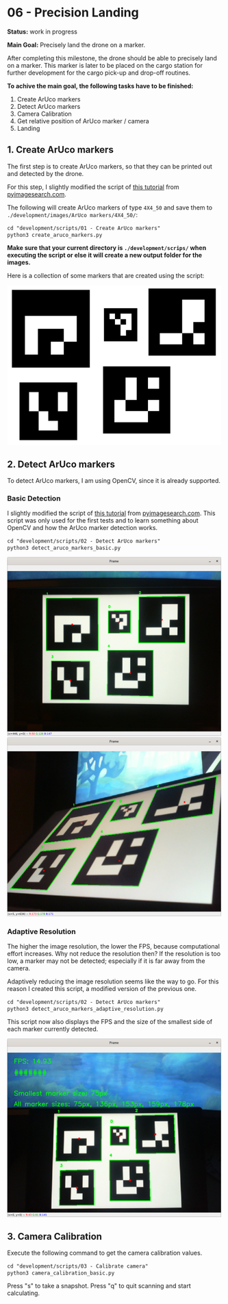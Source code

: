 # 06 - Precision Landing

**Status:** work in progress

**Main Goal:** Precisely land the drone on a marker.

After completing this milestone, the drone should be able to precisely land on
a marker. This marker is later to be placed on the cargo station for further
development for the cargo pick-up and drop-off routines.

**To achive the main goal, the following tasks have to be finished:**

1. Create ArUco markers
2. Detect ArUco markers
3. Camera Calibration
4. Get relative position of ArUco marker / camera
5. Landing

## 1. Create ArUco markers

The first step is to create ArUco markers, so that they can be printed out and
detected by the drone.

For this step, I slightly modified the script of
[this tutorial](https://pyimagesearch.com/2020/12/14/generating-aruco-markers-with-opencv-and-python/)
from [pyimagesearch.com](https://pyimagesearch.com).

The following will create ArUco markers of type `4X4_50` and save them to
`./development/images/ArUco markers/4X4_50/`:

```
cd "development/scripts/01 - Create ArUco markers"
python3 create_aruco_markers.py
```

**Make sure that your current directory is `./development/scrips/` when**
**executing the script or else it will create a new output folder for the**
**images.**

Here is a collection of some markers that are created using the script:

<img src="development/images/ArUco%20markers/4X4_50/some_ArUco_4X4_50_markers.png" alt="Some ArUco markers" style="max-width:500px;"/>

## 2. Detect ArUco markers

To detect ArUco markers, I am using OpenCV, since it is already supported.

### Basic Detection

I slightly modified the script of
[this tutorial](https://pyimagesearch.com/2020/12/21/detecting-aruco-markers-with-opencv-and-python/)
from [pyimagesearch.com](https://pyimagesearch.com). This script was only used
for the first tests and to learn something about OpenCV and how the ArUco marker
detection works.

```
cd "development/scripts/02 - Detect ArUco markers"
python3 detect_aruco_markers_basic.py
```

<img src="development/images/Demos/detect_aruco_markers_basic - 01.png" alt="Demo of basic marker detection" style="max-width:500px;"/>
<img src="development/images/Demos/detect_aruco_markers_basic - 02.png" alt="Demo of basic marker detection" style="max-width:500px;"/>

### Adaptive Resolution

The higher the image resolution, the lower the FPS, because computational effort
increases. Why not reduce the resolution then? If the resolution is too low, a
marker may not be detected; especially if it is far away from the camera.

Adaptively reducing the image resolution seems like the way to go. For this
reason I created this script, a modified version of the previous one.

```
cd "development/scripts/02 - Detect ArUco markers"
python3 detect_aruco_markers_adaptive_resolution.py
```

This script now also displays the FPS and the size of the smallest side of each
marker currently detected.

<img src="development/images/Demos/detect_aruco_markers_adaptive_resolution.png" alt="Demo of marker detection with adaptive resolution" style="max-width:500px;"/>

## 3. Camera Calibration

Execute the following command to get the camera calibration values.

```
cd "development/scripts/03 - Calibrate camera"
python3 camera_calibration_basic.py
```

Press "s" to take a snapshot. Press "q" to quit scanning and start calculating.
